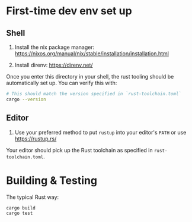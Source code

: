 # First-time dev env set up

## Shell

1. Install the nix package manager:
   https://nixos.org/manual/nix/stable/installation/installation.html

2. Install direnv: https://direnv.net/

Once you enter this directory in your shell, the rust tooling should be
automatically set up. You can verify this with:

```bash
# This should match the version specified in `rust-toolchain.toml`
cargo --version
```

## Editor

1. Use your preferred method to put `rustup` into your editor's `PATH` or use
   https://rustup.rs/

Your editor should pick up the Rust toolchain as specified in
`rust-toolchain.toml`.

# Building & Testing

The typical Rust way:

```
cargo build
cargo test
```
